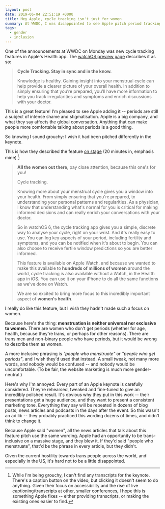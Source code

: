 ```yaml
---
layout: post
date: 2019-06-04 22:51:19 +0000
title: Hey Apple, cycle tracking isn't just for women
summary: At WWDC, I was disappointed to see Apple pitch period tracking exclusively towards women, and not in a more gender-inclusive way.
tags:
  - gender
  - inclusion
---
```


One of the announcements at WWDC on Monday was new cycle tracking features in Apple's Health app.
The [watchOS preview page](https://www.apple.com/watchos/watchos-preview/) describes it as so:

> **Cycle Tracking. Stay in sync and in the know.**
>
> Knowledge is healthy. Gaining insight into your menstrual cycle can help provide a clearer picture of your overall health. In addition to simply ensuring that you’re prepared, you’ll have more information to help you track irregularities and symptoms and enrich discussions with your doctor.

This is a great feature!
I'm pleased to see Apple adding it -- periods are still a subject of intense shame and stigmatisation.
Apple is a big company, and what they say affects the global conversation.
Anything that can make people more comfortable talking about periods is a good thing.

So knowing I sound grouchy: I wish it had been pitched differently in the keynote.

This is how they described the feature [on stage](https://www.apple.com/apple-events/june-2019/) (20 minutes in, emphasis mine) [^1]:

> **All the women out there**, pay close attention, because this one's for you!
>
> Cycle tracking.
>
> Knowing more about your menstrual cycle gives you a window into your health.
> From simply ensuring that you're prepared, to understanding your personal patterns and regularities.
> As a physician, I know that understanding what's normal for you is critical for making informed decisions and can really enrich your conversations with your doctor.
>
> So in watchOS 6, the cycle tracking app gives you a simple, discrete way to analyse your cycle, right on your wrist.
> And it's really easy to use.
> You can log key aspects of your period, including fertility and symptoms, and you can be notified when it's about to begin.
> You can also choose to receive fertile window predictions so you are better informed.
>
> This feature is available on Apple Watch, and because we wanted to make this available to **hundreds of millions of women** around the world, cycle tracking is also available without a Watch, in the Health app in iOS.
> You can use it on your iPhone to do all the same functions as we've done on Watch.
>
> We are so excited to bring more focus to this incredibly important aspect of **women's health**.

I really do like this feature, but I wish they hadn't made such a focus on women.

Because here's the thing: **menstruation is neither universal nor exclusive to women.**
There are women who don't get periods (whether for age, health, because they're trans, or perhaps for other reasons).
There are trans men and non-binary people who have periods, but it would be wrong to describe them as women.

A more inclusive phrasing is *"people who menstruate"* or *"people who get periods"*, and I wish they'd used that instead.
A small tweak, not many more words, and nobody would be confused -- and nobody would be uncomfortable.
(To be fair, the website marketing is much more gender-neutral.)

Here's why I'm annoyed: Every part of an Apple keynote is carefully considered.
They're rehearsed, tweaked and fine-tuned to give an incredibly polished result.
It's obvious why they put in this work -- their presentations get a huge audience, and they want to present a consistent marketing tone.
Everything they say will be repeated in dozens of blog posts, news articles and podcasts in the days after the event.
So this wasn't an ad lib -- they probably practiced this wording dozens of times, and didn't think to change it.

Because Apple said "women", all the news articles that talk about this feature pitch use the same wording.
Apple had an opportunity to be trans-inclusive on a massive stage, and they blew it.
If they'd said "people who menstruate", that'd be the phrase in every article, but they didn't.

Given the current hostility towards trans people across the world, and especially in the US, it's hard not to be a little disappointed.

[^1]: While I'm being grouchy, I can't find any transcripts for the keynote. There's a caption button on the video, but clicking it doesn't seem to do anything. Given their focus on accessibility and the rise of live captioning/transcripts at other, smaller conferences, I hope this is something Apple fixes -- either providing transcripts, or making the existing ones easier to find.
